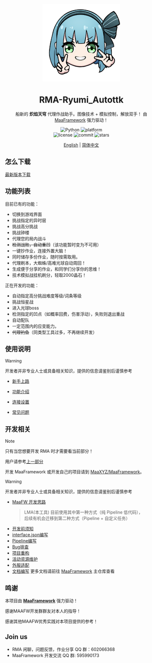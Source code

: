 <!-- markdownlint-disable MD033 MD041 -->
<div align="center">
<div align="center">
  <img src="https://raw.githubusercontent.com/Hirayama114514/RMA-Ryumi_Autottk/main/Assets/logo.png" 
       alt="我的LOGO" 
       width="256" 
       height="256" />
</div>

# RMA-Ryumi_Autottk

船新的 **炽焰天穹** 代理作战助手。图像技术 + 模拟控制，解放双手！
由 [MaaFramework](https://github.com/MaaXYZ/MaaFramework) 强力驱动！


</div>

<p align="center">
  <img alt="Python" src="https://img.shields.io/badge/Python-3776AB?logo=python&logoColor=white">
  <img alt="platform" src="https://img.shields.io/badge/platform-Windows%20%7C%20Linux%20%7C%20macOS-blueviolet">
  <br>
  <img alt="license" src="https://img.shields.io/github/license/Hirayama114514/RMA-Ryumi_Autottk">
  <img alt="commit" src="https://img.shields.io/github/commit-activity/m/Hirayama114514/RMA-Ryumi_Autottk">
  <img alt="stars" src="https://img.shields.io/github/stars/Hirayama114514/RMA-Ryumi_Autottk?style=social">
</p>

<div align="center">

[English](./README_en.md) | [简体中文](./README.md)

</div>

## 怎么下载
[最新版本下载](https://github.com/Hirayama114514/RMA-Ryumi_Autottk/releases) 

## 功能列表

目前已有的功能：

- 切换到游戏界面
- 挑战指定的异时层
- 挑战高分挑战
- 挑战钟楼
- 代理您的局内战斗
- ~~检测战败，自动重凹~~（该功能暂时变为不可用）
- 一键抄作业，连接外置大脑！
- 同时储存多份作业，随时按需取用。
- 代理刷本，大蜘蛛/高难光球自动周回！
- 生成便于分享的作业，和同学们分享你的思维！
- 技术模拟战挂机刷分，轻取2000晶石！

正在开发的功能：

- 自动指定高分挑战难度等级/词条等级
- 挑战恒星战
- 进入光球boss
- 检测指定的凹点（如概率回费，伤害浮动），失败则退出重战
- 自动配队
- 一定范围内的应变能力。
- ~~代理钓鱼~~（同类型工具过多，不再继续开发）

## 使用说明
> [!WARNING]
>
>开发者并非专业人士或具备相关知识，提供的信息请鉴别后谨慎参考

- [新手上路](./docs/zh_cn/manual/新手上路.md)

- [功能介绍](./docs/zh_cn/manual/功能介绍.md)

- [连接设置](./docs/zh_cn/manual/连接设置.md)

- [常见问题](./docs/zh_cn/manual/常见问题.md)

## 开发相关

> [!NOTE]
>
> 只有当您想要开发 RMA 时才需要看当前部分！
>
> 用户请参考[上一部分](#使用说明)
>
> 开发 MaaFramework 或开发自己的项目请到 [MaaXYZ/MaaFramework](https://github.com/MaaXYZ/MaaFramework)。

> [!WARNING]
>
>开发者并非专业人士或具备相关知识，提供的信息请鉴别后谨慎参考
- [MaaFW 开发思路](https://github.com/MaaXYZ/MaaFramework/blob/main/docs/zh_cn/1.1-%E5%BF%AB%E9%80%9F%E5%BC%80%E5%A7%8B.md#%E5%BC%80%E5%8F%91%E6%80%9D%E8%B7%AF)  
  > LMA(本工具) 目前使用其中第一种方式（纯 Pipeline 低代码），  
  > 后续有机会迁移到第二种方式（Pipeline + 自定义任务）
  > 
- [开发前须知](./docs/zh_cn/develop/开发前须知.md)
- [interface.json编写](./docs/zh_cn/develop/interface.json编写.md)
- [Pipeline编写](./docs/zh_cn/develop/Pipeline编写.md)
- [Bug排查](./docs/zh_cn/develop/Bug排查.md)
- [项目重构](./docs/zh_cn/develop/项目重构.md)
- [活动资源维护](./docs/zh_cn/develop/活动资源维护.md)
- [外服适配](./docs/zh_cn/develop/外服适配.md)
- [文档编写](./docs/zh_cn/develop/文档编写.md)
更多文档请前往 [MaaFramework](https://github.com/MaaXYZ/MaaFramework) 主仓库查看

## 鸣谢

本项目由 **[MaaFramework](https://github.com/MaaXYZ/MaaFramework)** 强力驱动！

感谢MAAFW开发群群友对本人的指导！

感谢其他MAAFW优秀实践对本项目提供的参考！

## Join us

- RMA 闲聊，问题反馈，作业分享 QQ 群：602066368
- MaaFramework 开发交流 QQ 群: 595990173
